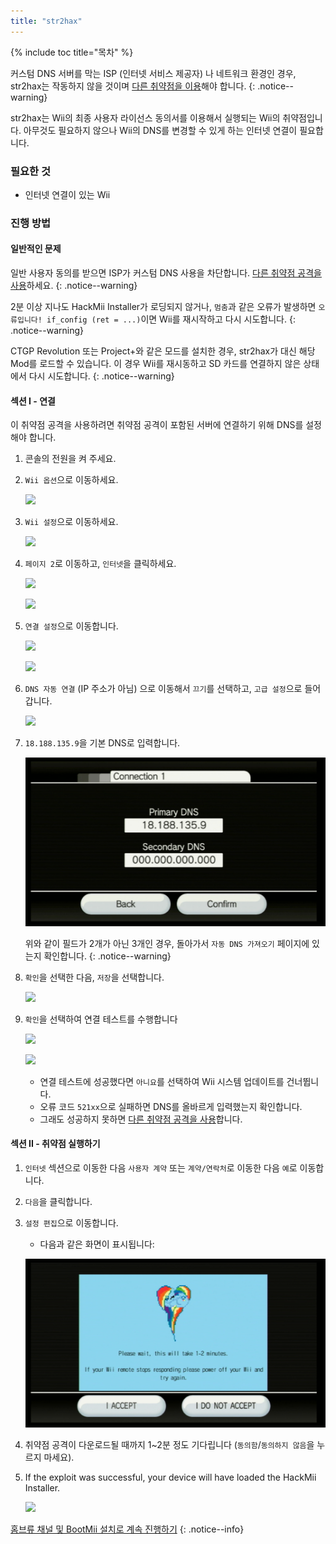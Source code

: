 ```yaml
---
title: "str2hax"
---
```


{% include toc title="목차" %}

커스텀 DNS 서버를 막는 ISP (인터넷 서비스 제공자) 나 네트워크 환경인 경우, str2hax는 작동하지 않을 것이며 [다른 취약점을 이용](get-started)해야 합니다.
{: .notice--warning}

str2hax는 Wii의 최종 사용자 라이선스 동의서를 이용해서 실행되는 Wii의 취약점입니다. 아무것도 필요하지 않으나 Wii의 DNS를 변경할 수 있게 하는 인터넷 연결이 필요합니다.

### 필요한 것

* 인터넷 연결이 있는 Wii

### 진행 방법

#### 일반적인 문제

일반 사용자 동의를 받으면 ISP가 커스텀 DNS 사용을 차단합니다. [다른 취약점 공격을 사용](get-started)하세요.
{: .notice--warning}

2분 이상 지나도 HackMii Installer가 로딩되지 않거나, `멈춤`과 같은 오류가 발생하면 `오류입니다! if_config (ret = ...)`이면 Wii를 재시작하고 다시 시도합니다.
{: .notice--warning}

CTGP Revolution 또는 Project+와 같은 모드를 설치한 경우, str2hax가 대신 해당 Mod를 로드할 수 있습니다. 이 경우 Wii를 재시동하고 SD 카드를 연결하지 않은 상태에서 다시 시도합니다.
{: .notice--warning}

#### 섹션 I - 연결

이 취약점 공격을 사용하려면 취약점 공격이 포함된 서버에 연결하기 위해 DNS를 설정해야 합니다.

1. 콘솔의 전원을 켜 주세요.
1. `Wii 옵션`으로 이동하세요.

    ![](/images/riiconnect24/Internet_1.png)

1. `Wii 설정`으로 이동하세요.

    ![](/images/riiconnect24/Internet_2.png)

1. `페이지 2`로 이동하고, `인터넷`을 클릭하세요.

    ![](/images/riiconnect24/Internet_3.png)

    ![](/images/riiconnect24/Internet_4.png)

1. `연결 설정`으로 이동합니다.

    ![](/images/riiconnect24/Internet_5.png)

    ![](/images/riiconnect24/Internet_6.png)

1. `DNS 자동 연결` (IP 주소가 아님) 으로 이동해서 `끄기`를 선택하고, `고급 설정`으로 들어갑니다.

    ![](/images/riiconnect24/Internet_7.png)

1. `18.188.135.9`을 기본 DNS로 입력합니다.

    ![](/images/exploits/str2hax/dns.png)

    위와 같이 필드가 2개가 아닌 3개인 경우, 돌아가서 `자동 DNS 가져오기` 페이지에 있는지 확인합니다.
    {: .notice--warning}

1. `확인`을 선택한 다음, `저장`을 선택합니다.

    ![](/images/riiconnect24/Internet_10.png)

1. `확인`을 선택하여 연결 테스트를 수행합니다

    ![](/images/riiconnect24/Internet_11.png)

    ![](/images/riiconnect24/Internet_12.png)

    + 연결 테스트에 성공했다면 `아니요`를 선택하여 Wii 시스템 업데이트를 건너뜁니다.
    + 오류 코드 `521xx`으로 실패하면 DNS를 올바르게 입력했는지 확인합니다.
    + 그래도 성공하지 못하면 [다른 취약점 공격을 사용](get-started)합니다.

#### 섹션 II - 취약점 실행하기

1. `인터넷` 섹션으로 이동한 다음 `사용자 계약` 또는 `계약/연락처`로 이동한 다음 `예`로 이동합니다.
1. `다음`을 클릭합니다.
1. `설정 편집`으로 이동합니다.
    + 다음과 같은 화면이 표시됩니다:

    ![](/images/exploits/str2hax/EULA.png)

1. 취약점 공격이 다운로드될 때까지 1~2분 정도 기다립니다 (`동의함`/`동의하지 않음`을 누르지 마세요).
1. If the exploit was successful, your device will have loaded the HackMii Installer.

    ![](/images/hackmii/scam.png)

[홈브류 채널 및 BootMii 설치로 계속 진행하기](hbc)
{: .notice--info}
